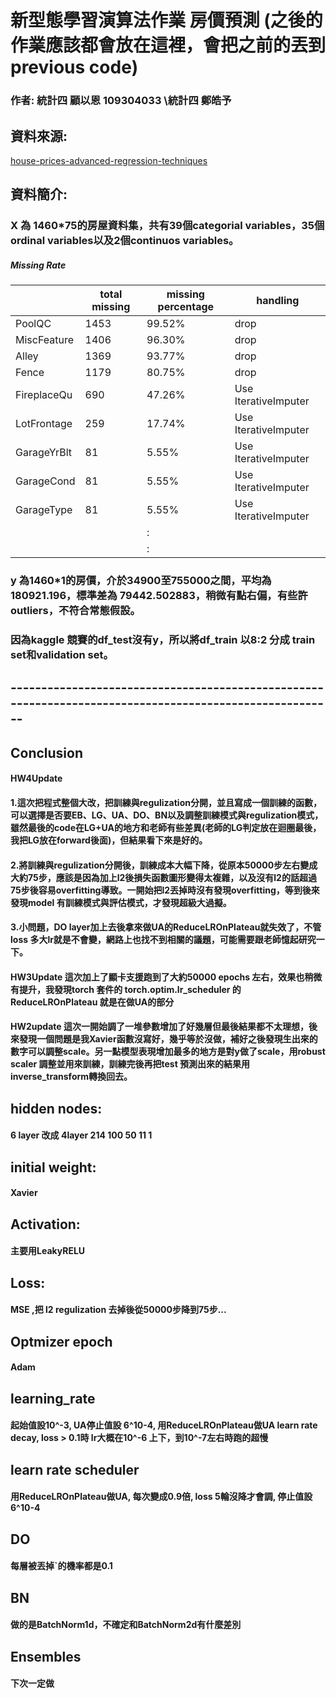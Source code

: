 
# 新型態學習演算法作業 房價預測 (之後的作業應該都會放在這裡，會把之前的丟到previous code)
### 作者:  統計四 顧以恩 109304033 \統計四 鄭皓予

## 資料來源:
[house-prices-advanced-regression-techniques](https://www.kaggle.com/competitions/house-prices-advanced-regression-techniques/data)
## 資料簡介:
### X 為 1460*75的房屋資料集，共有39個categorial variables，35個ordinal variables以及2個continuos variables。
##### Missing Rate
|              |total  missing | missing percentage | handling |
|--------------|---------|----------|------------|
| PoolQC       | 1453    | 99.52%   | drop       |
| MiscFeature  | 1406    | 96.30%   | drop       |
| Alley        | 1369    | 93.77%   | drop       |
| Fence        | 1179    | 80.75%   | drop       |
| FireplaceQu  | 690     | 47.26%   | Use IterativeImputer |
| LotFrontage  | 259     | 17.74%   | Use IterativeImputer |
| GarageYrBlt  | 81      | 5.55%    | Use IterativeImputer |
| GarageCond   | 81      | 5.55%    | Use IterativeImputer |
| GarageType   | 81      | 5.55%    | Use IterativeImputer | 
|             |      |  :    |  |
|             |      |  :    |  |
### y 為1460*1的房價，介於34900至755000之間，平均為180921.196，標準差為 79442.502883，稍微有點右偏，有些許outliers，不符合常態假設。
### 因為kaggle 競賽的df_test沒有y，所以將df_train 以8:2 分成 train set和validation set。

## --------------------------------------------------------------------------------------------------------

## Conclusion
#### HW4Update 
#### 1.這次把程式整個大改，把訓練與regulization分開，並且寫成一個訓練的函數，可以選擇是否要EB、LG、UA、DO、BN以及調整訓練模式與regulization模式，雖然最後的code在LG+UA的地方和老師有些差異(老師的LG判定放在迴圈最後，我把LG放在forward後面)，但結果看下來是好的。
#### 2.將訓練與regulization分開後，訓練成本大幅下降，從原本50000步左右變成大約75步，應該是因為加上l2後損失函數圖形變得太複雜，以及沒有l2的話超過75步後容易overfitting導致。一開始把l2丟掉時沒有發現overfitting，等到後來發現model 有訓練模式與評估模式，才發現超級大過擬。
#### 3.小問題，DO layer加上去後拿來做UA的ReduceLROnPlateau就失效了，不管loss 多大lr就是不會變，網路上也找不到相關的議題，可能需要跟老師憶起研究一下。

#### HW3Update 這次加上了顯卡支援跑到了大約50000 epochs 左右，效果也稍微有提升，我發現torch 套件的 torch.optim.lr_scheduler 的 ReduceLROnPlateau 就是在做UA的部分

#### HW2update 這次一開始調了一堆參數增加了好幾層但最後結果都不太理想，後來發現一個問題是我Xavier函數沒寫好，幾乎等於沒做，補好之後發現生出來的數字可以調整scale。另一點模型表現增加最多的地方是對y做了scale，用robust scaler 調整並用來訓練，訓練完後再把test 預測出來的結果用inverse_transform轉換回去。

## hidden nodes:
#### 6 layer 改成 4layer  214 100 50 11 1 
## initial weight:
#### Xavier 
## Activation:
#### 主要用LeakyRELU
## Loss:
#### MSE ,把 l2 regulization 去掉後從50000步降到75步...
## Optmizer epoch
#### Adam 
## learning_rate
#### 起始值設10^-3, UA停止值設 6^10-4, 用ReduceLROnPlateau做UA learn rate decay, loss > 0.1時 lr大概在10^-6 上下，到10^-7左右時跑的超慢
## learn rate scheduler
#### 用ReduceLROnPlateau做UA, 每次變成0.9倍, loss 5輪沒降才會調, 停止值設 6^10-4
## DO
#### 每層被丟掉ˋ的機率都是0.1
## BN
#### 做的是BatchNorm1d，不確定和BatchNorm2d有什麼差別
## Ensembles
#### 下次一定做